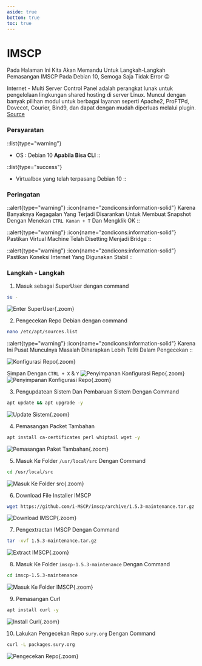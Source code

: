 ```yaml
---
aside: true
bottom: true
toc: true
---
```


# IMSCP
Pada Halaman Ini Kita Akan Memandu Untuk Langkah-Langkah Pemasangan IMSCP Pada Debian 10, Semoga Saja Tidak Error :neutral_face:

Internet - Multi Server Control Panel adalah perangkat lunak untuk pengelolaan lingkungan shared hosting di server Linux. Muncul dengan banyak pilihan modul untuk berbagai layanan seperti Apache2, ProFTPd, Dovecot, Courier, Bind9, dan dapat dengan mudah diperluas melalui plugin. [Source](https://en.wikipedia.org/wiki/I-MSCP)

### Persyaratan
::list{type="warning"}
- OS : Debian 10 **Apabila Bisa CLI**
::

::list{type="success"}
- Virtualbox yang telah terpasang Debian 10
::

### Peringatan

::alert{type="warning"}
:icon{name="zondicons:information-solid"} Karena Banyaknya Kegagalan Yang Terjadi Disarankan Untuk Membuat Snapshot Dengan Menekan `CTRL Kanan + T` Dan Mengklik OK
::

::alert{type="warning"}
:icon{name="zondicons:information-solid"} Pastikan Virtual Machine Telah Disetting Menjadi Bridge
::

::alert{type="warning"}
:icon{name="zondicons:information-solid"} Pastikan Koneksi Internet Yang Digunakan Stabil
::

### Langkah - Langkah
1. Masuk sebagai SuperUser dengan command
```sh
su -
```
![Enter SuperUser](/web-database-server/1.superuser.png){.zoom}

2. Pengecekan Repo Debian dengan command
```sh
nano /etc/apt/sources.list
```

::alert{type="warning"}
:icon{name="zondicons:information-solid"} Karena Ini Pusat Munculnya Masalah Diharapkan Lebih Teliti Dalam Pengecekan
::

![Konfigurasi Repo](/imscp/2.konfigurasi-repo.png){.zoom}

Simpan Dengan `CTRL + X` & `Y`
![Penyimpanan Konfigurasi Repo](/imscp/2.1.konfigurasi-repo.png){.zoom}
![Penyimpanan Konfigurasi Repo](/imscp/2.2.konfigurasi-repo.png){.zoom}

3. Pengupdatean Sistem Dan Pembaruan Sistem Dengan Command
```sh
apt update && apt upgrade -y
```
![Update Sistem](/imscp/3.update-sistem.png){.zoom}

4. Pemasangan Packet Tambahan
```sh
apt install ca-certificates perl whiptail wget -y
```
![Pemasangan Paket Tambahan](/imscp/4.pemasangan-paket-tambahan.png){.zoom}

5. Masuk Ke Folder `/usr/local/src` Dengan Command
```sh
cd /usr/local/src
```
![Masuk Ke Folder src](/imscp/5.masuk-ke-folder-src.png){.zoom}

6. Download File Installer IMSCP
```sh
wget https://github.com/i-MSCP/imscp/archive/1.5.3-maintenance.tar.gz
```
![Download IMSCP](/imscp/6.download-imscp.png){.zoom}

7. Pengextractan IMSCP Dengan Command
```sh
tar -xvf 1.5.3-maintenance.tar.gz
```
![Extract IMSCP](/imscp/7.extract-imscp.png){.zoom}

8. Masuk Ke Folder `imscp-1.5.3-maintenance` Dengan Command
```sh
cd imscp-1.5.3-maintenance
```
![Masuk Ke Folder IMSCP](/imscp/8.masuk-ke-folder-imscp.png){.zoom}

9. Pemasangan Curl
```sh
apt install curl -y
```
![Install Curl](/imscp/9.install-curl.png){.zoom}

10. Lakukan Pengecekan Repo `sury.org` Dengan Command
```sh
curl -L packages.sury.org
```
![Pengecekan Repo](/imscp/10.pengecekan-repo.png){.zoom}